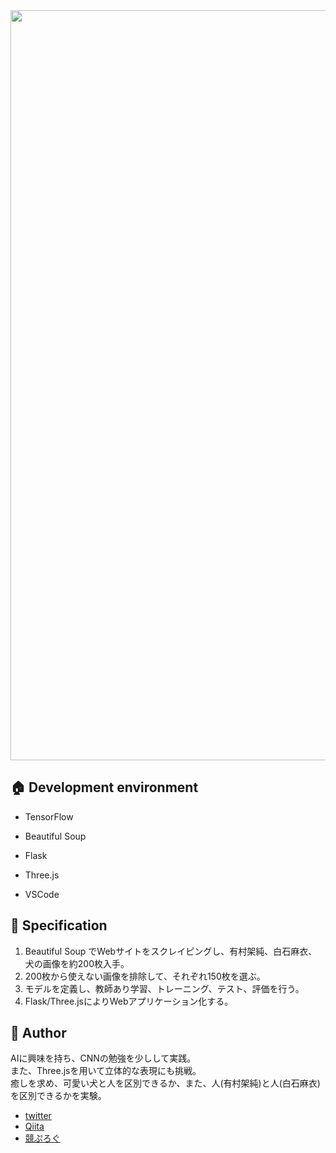 <img src="https://user-images.githubusercontent.com/50798936/74087219-86e30f00-4acd-11ea-9fa5-eff737ae7c88.gif" width="1200">

## :house:  Development environment

- TensorFlow
- Beautiful Soup
- Flask
- Three.js

- VSCode

## :triangular_ruler:  Specification

1.  Beautiful Soup でWebサイトをスクレイピングし、有村架純、白石麻衣、犬の画像を約200枚入手。  
2.  200枚から使えない画像を排除して、それぞれ150枚を選ぶ。  
3.  モデルを定義し、教師あり学習、トレーニング、テスト、評価を行う。  
4.  Flask/Three.jsによりWebアプリケーション化する。

## :eyes:  Author

AIに興味を持ち、CNNの勉強を少しして実践。  
また、Three.jsを用いて立体的な表現にも挑戦。  
癒しを求め、可愛い犬と人を区別できるか、また、人(有村架純)と人(白石麻衣)を区別できるかを実験。  

- [twitter](https://twitter.com/wafuwafu13_)
- [Qiita](https://qiita.com/wafuwafu13)
- [競ぷろぐ](https://kyoupurog.hatenablog.com/)
